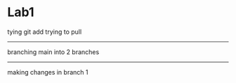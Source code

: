 # Lab1
tying git add
trying to pull
_____________
branching main into 2 branches
_____________ 
making changes in branch 1